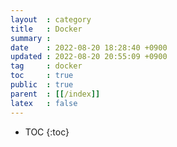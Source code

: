 ```yaml
---
layout  : category
title   : Docker
summary : 
date    : 2022-08-20 18:28:40 +0900
updated : 2022-08-20 20:55:09 +0900
tag     : docker
toc     : true
public  : true
parent  : [[/index]]
latex   : false
---
```

* TOC
  {:toc}